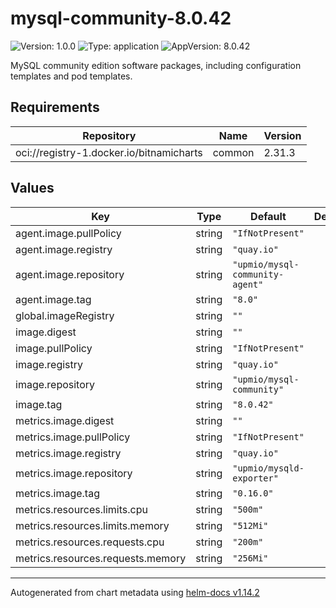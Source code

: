 # mysql-community-8.0.42

![Version: 1.0.0](https://img.shields.io/badge/Version-1.0.0-informational?style=flat-square) ![Type: application](https://img.shields.io/badge/Type-application-informational?style=flat-square) ![AppVersion: 8.0.42](https://img.shields.io/badge/AppVersion-8.0.42-informational?style=flat-square)

MySQL community edition software packages, including configuration templates and pod templates.

## Requirements

| Repository | Name | Version |
|------------|------|---------|
| oci://registry-1.docker.io/bitnamicharts | common | 2.31.3 |

## Values

| Key | Type | Default | Description |
|-----|------|---------|-------------|
| agent.image.pullPolicy | string | `"IfNotPresent"` |  |
| agent.image.registry | string | `"quay.io"` |  |
| agent.image.repository | string | `"upmio/mysql-community-agent"` |  |
| agent.image.tag | string | `"8.0"` |  |
| global.imageRegistry | string | `""` |  |
| image.digest | string | `""` |  |
| image.pullPolicy | string | `"IfNotPresent"` |  |
| image.registry | string | `"quay.io"` |  |
| image.repository | string | `"upmio/mysql-community"` |  |
| image.tag | string | `"8.0.42"` |  |
| metrics.image.digest | string | `""` |  |
| metrics.image.pullPolicy | string | `"IfNotPresent"` |  |
| metrics.image.registry | string | `"quay.io"` |  |
| metrics.image.repository | string | `"upmio/mysqld-exporter"` |  |
| metrics.image.tag | string | `"0.16.0"` |  |
| metrics.resources.limits.cpu | string | `"500m"` |  |
| metrics.resources.limits.memory | string | `"512Mi"` |  |
| metrics.resources.requests.cpu | string | `"200m"` |  |
| metrics.resources.requests.memory | string | `"256Mi"` |  |

----------------------------------------------
Autogenerated from chart metadata using [helm-docs v1.14.2](https://github.com/norwoodj/helm-docs/releases/v1.14.2)

